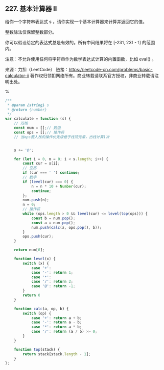 ## 227. 基本计算器 II
给你一个字符串表达式 s ，请你实现一个基本计算器来计算并返回它的值。

整数除法仅保留整数部分。

你可以假设给定的表达式总是有效的。所有中间结果将在 [-231, 231 - 1] 的范围内。

注意：不允许使用任何将字符串作为数学表达式计算的内置函数，比如 eval() 。

来源：力扣（LeetCode）
链接：https://leetcode-cn.com/problems/basic-calculator-ii
著作权归领扣网络所有。商业转载请联系官方授权，非商业转载请注明出处。

%

```js
/**
 * @param {string} s
 * @return {number}
 */
var calculate = function (s) {
    // 双栈
    const num = [];// 数值
    const ops = [];// 操作符
    // 当ops要入栈的操作优先级低于栈顶元素，出栈计算1次


    s += '@';

    for (let i = 0, n = 0; i < s.length; i++) {
        const cur = s[i];
        // 空格
        if (cur === ' ') continue;
        // 数字
        if (level(cur) === 0) {
            n = n * 10 + Number(cur);
            continue;
        };
        num.push(n);
        n = 0;
        // 操作符
        while (ops.length > 0 && level(cur) <= level(top(ops))) {
            const b = num.pop();
            const a = num.pop();
            num.push(calc(a, ops.pop(), b));
        }
        ops.push(cur);
    }

    return num[0];

    function level(x) {
        switch (x) {
            case '+':
            case '-': return 1;
            case '*':
            case '/': return 2;
            case '@': return -1;
        }
        return 0
    }

    function calc(a, op, b) {
        switch (op) {
            case '+': return a + b;
            case '-': return a - b;
            case '*': return a * b;
            case '/': return (a / b) >> 0;
        }
    }

    function top(stack) {
        return stack[stack.length - 1];
    }
};
```